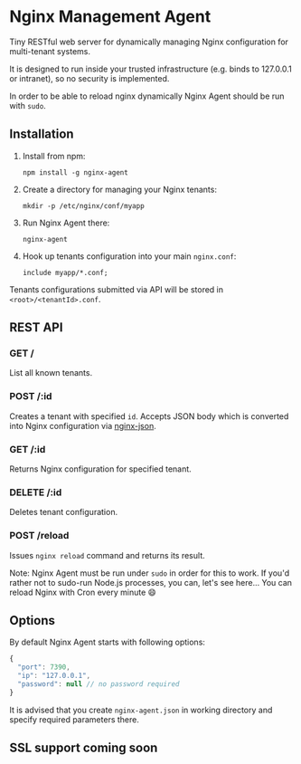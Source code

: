 # Nginx Management Agent

Tiny RESTful web server for dynamically managing Nginx configuration for
multi-tenant systems.

It is designed to run inside your trusted infrastructure
(e.g. binds to 127.0.0.1 or intranet), so no security is implemented.

In order to be able to reload nginx dynamically Nginx Agent should
be run with `sudo`.

## Installation

1. Install from npm:

    ```
    npm install -g nginx-agent
    ```

2. Create a directory for managing your Nginx tenants:

   ```
   mkdir -p /etc/nginx/conf/myapp
   ```
   
3. Run Nginx Agent there:

   ```
   nginx-agent
   ```
   
4. Hook up tenants configuration into your main `nginx.conf`:

   ```
   include myapp/*.conf;
   ```

Tenants configurations submitted via API will be stored in
`<root>/<tenantId>.conf`.

## REST API

### GET /

List all known tenants.

### POST /:id

Creates a tenant with specified `id`. Accepts JSON body which is converted
into Nginx configuration via [nginx-json](https://github.com/prstr/nginx-json).

### GET /:id

Returns Nginx configuration for specified tenant.

### DELETE /:id

Deletes tenant configuration.

### POST /reload

Issues `nginx reload` command and returns its result.

Note: Nginx Agent must be run under `sudo` in order for this to work.
If you'd rather not to sudo-run Node.js processes, you can, let's see here...
You can reload Nginx with Cron every minute :smile:

## Options

By default Nginx Agent starts with following options:

```js
{
  "port": 7390,
  "ip": "127.0.0.1",
  "password": null // no password required
}
```

It is advised that you create `nginx-agent.json` in working directory
and specify required parameters there.

## SSL support coming soon




